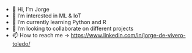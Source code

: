 - 👋 Hi, I’m Jorge
- 👀 I’m interested in ML & IoT
- 🌱 I’m currently learning Python and R
- 💞️ I’m looking to collaborate on different projects
- 📫 How to reach me -> https://www.linkedin.com/in/jorge-de-vivero-toledo/
